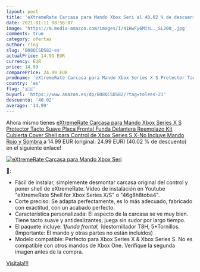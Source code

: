 ```yaml
---
layout: post
title: 'eXtremeRate Carcasa para Mando Xbox Seri al 40.02 % de descuento'
date: 2021-01-11 08:56:07
image: 'https://m.media-amazon.com/images/I/41HwFy6MisL._SL200_.jpg'
comments: true
category: ofertas
author: ring
slug: 'B08QCSDS82-es'
actualPrice: 14.99 EUR
currency: EUR
price: 14.99
comparePrice: 24.99 EUR
prodname: 'eXtremeRate Carcasa para Mando Xbox Series X S Protector Tacto Suave Placa Frontal Funda Delantera Reemplazo Kit Cubierta Cover Shell para Control de Xbox Series S X-No Incluye Mando Rojo y Sombra '
country: 'es'
flag: '🇪🇸'
buyurl: 'https://www.amazon.es/dp/B08QCSDS82/?tag=tolees-21'
descuento: '40.02'
average: '14.99'
---
```


Ahora mismo tienes [eXtremeRate Carcasa para Mando Xbox Series X S Protector Tacto Suave Placa Frontal Funda Delantera Reemplazo Kit Cubierta Cover Shell para Control de Xbox Series S X-No Incluye Mando Rojo y Sombra ](https://www.amazon.es/dp/B08QCSDS82/?tag=tolees-21) a 14.99 EUR (original: 24.99 EUR) (40.02 %  de descuento) en el siguiente enlace!

[![eXtremeRate Carcasa para Mando Xbox Seri](https://m.media-amazon.com/images/I/41HwFy6MisL._SL200_.jpg)](https://www.amazon.es/dp/B08QCSDS82/?tag=tolees-21)

🔎:

- Fácil de instalar, simplemente desmontar carcasa original del control y poner shell de eXtremeRate. Vídeo de instalación en Youtube "eXtremeRate Shell for Xbox Series X/S" o "46g8h8toba4".
- Corte preciso: Se adapta perfectamente, es lo más adecuado, fabricado con exactitud, con un acabado perfecto.
- Característica personalizada: El aspecto de la carcasa se ve muy bien. Tiene tacto suave y antideslizantes, juega sin sudor por largo tiempo.
- El paquete incluye: 1*funda frontal, 1*destornillador T8H, 5*Tornillos. (Importante: El mando y otras partes no están incluidos)
- Modelo compatible: Perfecto para Xbox Series X & Xbox Series S. No es compatible con otros mandos de Xbox One. Verifique la segunda imagen antes de la compra.

[Visítala!!!](https://www.amazon.es/dp/B08QCSDS82/?tag=tolees-21)
